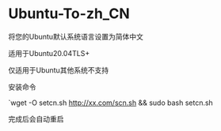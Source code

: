 # Ubuntu-To-zh_CN
将您的Ubuntu默认系统语言设置为简体中文

适用于Ubuntu20.04TLS+

仅适用于Ubuntu其他系统不支持

安装命令

`wget -O setcn.sh http://xx.com/scn.sh && sudo bash setcn.sh

完成后会自动重启
